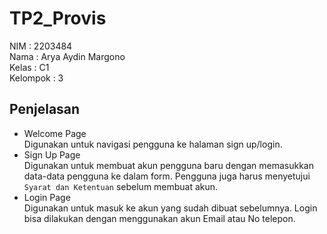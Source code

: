 # TP2_Provis

NIM      : 2203484<br>
Nama     : Arya Aydin Margono<br>
Kelas    : C1<br>
Kelompok : 3

## Penjelasan
- Welcome Page<br>
  Digunakan untuk navigasi pengguna ke halaman sign up/login.
- Sign Up Page<br>
  Digunakan untuk membuat akun pengguna baru dengan memasukkan data-data pengguna ke dalam form. Pengguna juga harus menyetujui `Syarat dan Ketentuan` sebelum membuat akun.
- Login Page<br>
  Digunakan untuk masuk ke akun yang sudah dibuat sebelumnya. Login bisa dilakukan dengan menggunakan akun Email atau No telepon.
